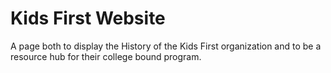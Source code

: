 # Kids First Website

A page both to display the History of the Kids First organization and to be a resource hub for their college bound program.
